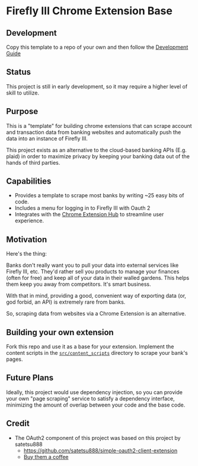 # Firefly III Chrome Extension Base

## Development
Copy this template to a repo of your own and then follow the [Development Guide](
./DEV_GUIDE.md
)

## Status
This project is still in early development, so it may require a higher level of 
skill to utilize.

## Purpose

This is a "template" for building chrome extensions that can scrape account and 
transaction data from banking websites and automatically push the data into an
instance of Firefly III.

This project exists as an alternative to the cloud-based banking APIs (E.g. 
plaid) in order to maximize privacy by keeping your banking data out of the 
hands of third parties.

## Capabilities
- Provides a template to scrape most banks by writing ~25 easy bits of code.
- Includes a menu for logging in to Firefly III with Oauth 2
- Integrates with the [Chrome Extension Hub]() to streamline user experience.

## Motivation
Here's the thing: 

Banks don't really want you to pull your data into external services like 
Firefly III, etc. They'd rather sell you products to manage your finances 
(often for free) and keep all of your data in their walled gardens. This helps 
them keep you away from competitors. It's smart business.

With that in mind, providing a good, convenient way of exporting data (or, god 
forbid, an API) is extremely rare from banks.

So, scraping data from websites via a Chrome Extension is an alternative.

## Building your own extension
Fork this repo and use it as a base for your extension. Implement the content 
scripts in the [`src/content_scripts`](src/content_scripts) directory to scrape 
your bank's pages.

## Future Plans
Ideally, this project would use dependency injection, so you can provide your
own "page scraping" service to satisfy a dependency interface, minimizing the
amount of overlap between your code and the base code.

## Credit
- The OAuth2 component of this project was based on this project by satetsu888
  - https://github.com/satetsu888/simple-oauth2-client-extension
  - [Buy them a coffee](https://www.buymeacoffee.com/satetsu888)
